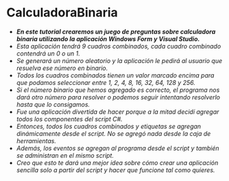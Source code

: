 # CalculadoraBinaria

- **_En este tutorial crearemos un juego de preguntas sobre calculadora binaria utilizando la aplicación Windows Form y Visual Studio._**
- _Esta aplicación tendrá 9 cuadros combinados, cada cuadro combinado contendrá un 0 o un 1._
- _Se generará un número aleatorio y la aplicación le pedirá al usuario que resuelva ese número en binario._
- _Todos los cuadros combinados tienen un valor marcado encima para que podamos seleccionar entre 1, 2, 4, 8, 16, 32, 64, 128 y 256._
- _Si el número binario que hemos agregado es correcto, el programa nos dará otro número para resolver o podemos seguir intentando resolverlo hasta que lo consigamos._
- _Fue una aplicación divertida de hacer porque a la mitad decidí agregar todos los componentes del script C#._
- _Entonces, todos los cuadros combinados y etiquetas se agregan dinámicamente desde el script. No se agregó nada desde la caja de herramientas._
- _Además, los eventos se agregan al programa desde el script y también se administran en el mismo script._
- _Creo que esto te dará una mejor idea sobre cómo crear una aplicación sencilla solo a partir del script y hacer que funcione tal como quieres._

